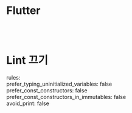 # Flutter

<br><br>

# Lint 끄기

  rules: <br>
    prefer_typing_uninitialized_variables: false <br>
    prefer_const_constructors: false <br>
    prefer_const_constructors_in_immutables: false <br>
    avoid_print: false
